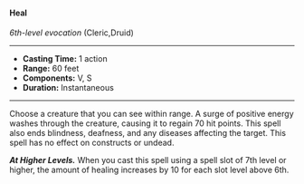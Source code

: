 #### Heal
*6th-level evocation* (Cleric,Druid)
___
- **Casting Time:** 1 action
- **Range:** 60 feet
- **Components:** V, S
- **Duration:** Instantaneous
---
Choose a creature that you can see within range. A surge of positive energy washes through the creature, causing it to regain 70 hit points. This spell also ends blindness, deafness, and any diseases affecting the target. This spell has no effect on constructs or undead.

***At Higher Levels.*** When you cast this spell using a spell slot of 7th level or higher, the amount of healing increases by 10 for each slot level above 6th.